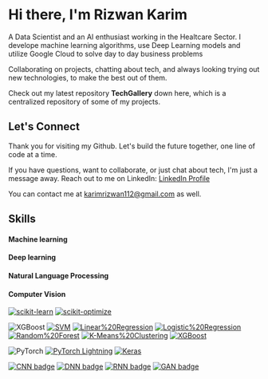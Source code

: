 <h1>Hi there, I'm Rizwan Karim</h1>

<p dir="auto">A Data Scientist and an AI enthusiast working in the Healtcare Sector. I develope machine learning algorithms, use Deep Learning models and utilize Google Cloud to solve day to day business problems</p>
<p dir="auto">Collaborating on projects, chatting about tech, and always looking trying out new technologies, to make the best out of them.</p>

<p dir="auto">Check out my latest repository <b>TechGallery</b> down here, which is a centralized repository of some of my projects.</p>

<ul dir="auto">
  
</ul>

<h2>Let's Connect</h2>

<p>
  Thank you for visiting my Github. Let's build the future together, one line of code at a time.
</p>

<p>
  If you have questions, want to collaborate, or just chat about tech, I'm just a message away. 
  Reach out to me on LinkedIn:
  <a href="http://www.linkedin.com/in/rizi2001" target="_blank">LinkedIn Profile</a>
  
  You can contact me at <a href="mailto:karimrizwan112@gmail.com">karimrizwan112@gmail.com</a> as well.
</p>


<h2>Skills</h2>

<h4>Machine learning</h4>

<h4>Deep learning</h4>

<h4>Natural Language Processing</h4>

<h4>Computer Vision</h4>

<p dir="auto"><a href="https://scikit-learn.org/stable/" rel="nofollow"><img src="https://camo.githubusercontent.com/7ec2169b1f0c2666a1b31e16e303b2ac9f522363905abb1860c0c282408e328b/68747470733a2f2f696d672e736869656c64732e696f2f62616467652f7363696b69742d6c6561726e2d2532333030383030302e7376673f7374796c653d666f722d7468652d6261646765266c6f676f3d7363696b69742d6c6561726e" alt="scikit-learn" data-canonical-src="https://img.shields.io/badge/scikit-learn-%23008000.svg?style=for-the-badge&amp;logo=scikit-learn" style="max-width: 100%;"></a>
<a href="https://scikit-optimize.org/" rel="nofollow"><img src="https://camo.githubusercontent.com/63dc74469b8b590eb3defcd46de401d27cf46db8b35ccd7ed924105b06a254e6/68747470733a2f2f696d672e736869656c64732e696f2f62616467652f7363696b69742d6f7074696d697a652d2532334630453434322e7376673f7374796c653d666f722d7468652d6261646765266c6f676f3d7363696b69742d6f7074696d697a65" alt="scikit-optimize" data-canonical-src="https://img.shields.io/badge/scikit-optimize-%23F0E442.svg?style=for-the-badge&amp;logo=scikit-optimize" style="max-width: 100%;"></a></p>

<img src="https://camo.githubusercontent.com/7976506f2f660493723d1f064691f293bf846aba03b3452190055f93ebb1b444/68747470733a2f2f696d672e736869656c64732e696f2f62616467652f5847426f6f73742d2532333030383642332e7376673f7374796c653d666f722d7468652d6261646765266c6f676f3d7867626f6f7374" alt="XGBoost" data-canonical-src="https://img.shields.io/badge/XGBoost-%230086B3.svg?style=for-the-badge&amp;logo=xgboost" style="max-width: 100%;"></a>
<a href="https://en.wikipedia.org/wiki/Support_vector_machine" rel="nofollow"><img src="https://camo.githubusercontent.com/e2432c62939063c99e21dd31392167e885c67cda2e07dac549b629d00271efa9/68747470733a2f2f696d672e736869656c64732e696f2f62616467652f53564d2d537570706f7274253230566563746f722532304d616368696e65732d696e666f726d6174696f6e616c2e7376673f7374796c653d666f722d7468652d6261646765" alt="SVM" data-canonical-src="https://img.shields.io/badge/SVM-Support%20Vector%20Machines-informational.svg?style=for-the-badge" style="max-width: 100%;"></a>
<a href="https://en.wikipedia.org/wiki/Linear_regression" rel="nofollow"><img src="https://camo.githubusercontent.com/50daa60f12ab2ebd29f3362885d2a449ae8de3c552d51346b6e2695905b65e2a/68747470733a2f2f696d672e736869656c64732e696f2f62616467652f4c696e65617225323052656772657373696f6e2d696e666f726d6174696f6e616c2e7376673f7374796c653d666f722d7468652d6261646765" alt="Linear%20Regression" data-canonical-src="https://img.shields.io/badge/Linear%20Regression-informational.svg?style=for-the-badge" style="max-width: 100%;"></a>
<a href="https://en.wikipedia.org/wiki/Logistic_regression" rel="nofollow"><img src="https://camo.githubusercontent.com/05202ff33254f338b534472798d6ad54b7722fba3af2042274fb41dc48a42f94/68747470733a2f2f696d672e736869656c64732e696f2f62616467652f4c6f67697374696325323052656772657373696f6e2d696e666f726d6174696f6e616c2e7376673f7374796c653d666f722d7468652d6261646765" alt="Logistic%20Regression" data-canonical-src="https://img.shields.io/badge/Logistic%20Regression-informational.svg?style=for-the-badge" style="max-width: 100%;"></a>
<a href="https://en.wikipedia.org/wiki/Random_forest" rel="nofollow"><img src="https://camo.githubusercontent.com/ea0bc64c97f03252aff9dc6793f51fabc99da371974184387dc35f08c7eb9230/68747470733a2f2f696d672e736869656c64732e696f2f62616467652f52616e646f6d253230466f726573742d696e666f726d6174696f6e616c2e7376673f7374796c653d666f722d7468652d6261646765" alt="Random%20Forest" data-canonical-src="https://img.shields.io/badge/Random%20Forest-informational.svg?style=for-the-badge" style="max-width: 100%;"></a>
<a href="https://en.wikipedia.org/wiki/K-means_clustering" rel="nofollow"><img src="https://camo.githubusercontent.com/3ca7a0acc0d9aef92890ac05f926c8c8392e43b111bf7198b8c341c27c0c1390/68747470733a2f2f696d672e736869656c64732e696f2f62616467652f4b2d4d65616e73253230436c7573746572696e672d696e666f726d6174696f6e616c2e7376673f7374796c653d666f722d7468652d6261646765" alt="K-Means%20Clustering" data-canonical-src="https://img.shields.io/badge/K-Means%20Clustering-informational.svg?style=for-the-badge" style="max-width: 100%;"></a>
<a href="https://xgboost.org/" rel="nofollow"><img src="https://camo.githubusercontent.com/7976506f2f660493723d1f064691f293bf846aba03b3452190055f93ebb1b444/68747470733a2f2f696d672e736869656c64732e696f2f62616467652f5847426f6f73742d2532333030383642332e7376673f7374796c653d666f722d7468652d6261646765266c6f676f3d7867626f6f7374" alt="XGBoost" data-canonical-src="https://img.shields.io/badge/XGBoost-%230086B3.svg?style=for-the-badge&amp;logo=xgboost" style="max-width: 100%;"></a></p>

<img src="https://camo.githubusercontent.com/69f960d6ced1e95b019ae77b3d77a8cd1a69df0091406c1963ef4361c8f37962/68747470733a2f2f696d672e736869656c64732e696f2f62616467652f5079546f7263682d2532334545344332432e7376673f7374796c653d666f722d7468652d6261646765266c6f676f3d7079746f726368" alt="PyTorch" data-canonical-src="https://img.shields.io/badge/PyTorch-%23EE4C2C.svg?style=for-the-badge&amp;logo=pytorch" style="max-width: 100%;"></a>
<a href="https://www.pytorchlightning.ai/" rel="nofollow"><img src="https://camo.githubusercontent.com/4873018217903ecabe89542409a7dddf5f14e0660b12ed7320266fc224240702/68747470733a2f2f696d672e736869656c64732e696f2f62616467652f5079546f7263682532304c696768746e696e672d2532333742323733362e7376673f7374796c653d666f722d7468652d6261646765266c6f676f3d7079746f7263682d6c696768746e696e67" alt="PyTorch Lightning" data-canonical-src="https://img.shields.io/badge/PyTorch%20Lightning-%237B2736.svg?style=for-the-badge&amp;logo=pytorch-lightning" style="max-width: 100%;"></a>
<a href="https://keras.io/" rel="nofollow"><img src="https://camo.githubusercontent.com/1694ec926524067055a97968f43dd4238f05189d3b34bda7cd9f0e66c2736e98/68747470733a2f2f696d672e736869656c64732e696f2f62616467652f4b657261732d2532334430303030302e7376673f7374796c653d666f722d7468652d6261646765266c6f676f3d6b65726173" alt="Keras" data-canonical-src="https://img.shields.io/badge/Keras-%23D00000.svg?style=for-the-badge&amp;logo=keras" style="max-width: 100%;"></a></p>
<p dir="auto"><a href="https://en.wikipedia.org/wiki/Convolutional_neural_network" rel="nofollow"><img src="https://camo.githubusercontent.com/06940ae3568bea5470ff11f4bf891ef2145cc30111e77062453f6d26bdfc5100/68747470733a2f2f696d672e736869656c64732e696f2f62616467652f434e4e2d436f6e766f6c7574696f6e616c2532304e657572616c2532304e6574776f726b2d696e666f726d6174696f6e616c2e7376673f7374796c653d666f722d7468652d6261646765" alt="CNN badge" data-canonical-src="https://img.shields.io/badge/CNN-Convolutional%20Neural%20Network-informational.svg?style=for-the-badge" style="max-width: 100%;"></a>
<a href="https://en.wikipedia.org/wiki/Deep_neural_network" rel="nofollow"><img src="https://camo.githubusercontent.com/49b8edd97731a94ca337d571acda1aaecca7277b53d187a6d822af0fa5a97049/68747470733a2f2f696d672e736869656c64732e696f2f62616467652f444e4e2d446565702532304e657572616c2532304e6574776f726b2d696e666f726d6174696f6e616c2e7376673f7374796c653d666f722d7468652d6261646765" alt="DNN badge" data-canonical-src="https://img.shields.io/badge/DNN-Deep%20Neural%20Network-informational.svg?style=for-the-badge" style="max-width: 100%;"></a>
<a href="https://en.wikipedia.org/wiki/Recurrent_neural_network" rel="nofollow"><img src="https://camo.githubusercontent.com/07887be0beac698e7377dfbe3cb6fd00bfa8af36a532b5d954f01ad4c0102a0c/68747470733a2f2f696d672e736869656c64732e696f2f62616467652f524e4e2d526563757272656e742532304e657572616c2532304e6574776f726b2d696e666f726d6174696f6e616c2e7376673f7374796c653d666f722d7468652d6261646765" alt="RNN badge" data-canonical-src="https://img.shields.io/badge/RNN-Recurrent%20Neural%20Network-informational.svg?style=for-the-badge" style="max-width: 100%;"></a>
<a href="https://en.wikipedia.org/wiki/Generative_adversarial_network" rel="nofollow"><img src="https://camo.githubusercontent.com/8c818b004159914115387cbb3de7c650c23a95b829c4ada81d7c1d208aaef7a1/68747470733a2f2f696d672e736869656c64732e696f2f62616467652f47414e2d47656e65726174697665253230416476657273617269616c2532304e6574776f726b2d696e666f726d6174696f6e616c2e7376673f7374796c653d666f722d7468652d6261646765" alt="GAN badge" data-canonical-src="https://img.shields.io/badge/GAN-Generative%20Adversarial%20Network-informational.svg?style=for-the-badge" style="max-width: 100%;"></a></p>

